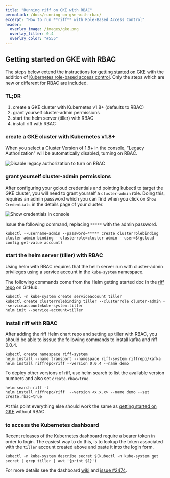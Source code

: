 ```yaml
---
title: "Running riff on GKE with RBAC"
permalink: /docs/running-on-gke-with-rbac/
excerpt: "How to run **riff** with Role-Based Access Control"
header:
  overlay_image: /images/gke.png
  overlay_filter: 0.4
  overlay_color: "#555"
---
```



## Getting started on GKE with RBAC
The steps below extend the instructions for [getting started on GKE](../getting-started-on-gke/)
with the addition of [Kubernetes role-based access control](https://kubernetes.io/docs/admin/authorization/rbac/). Only the steps which are new or different for RBAC are included. 

### TL;DR
1. create a GKE cluster with Kubernetes v1.8+ (defaults to RBAC)
2. grant yourself cluster-admin permissions
3. start the helm server (tiller) with RBAC
4. install riff with RBAC

### create a GKE cluster with Kubernetes v1.8+
When you select a Cluster Version of 1.8+ in the console, "Legacy Authorization" will be automatically disabled, turning on RBAC.

![Disable legacy authorization to turn on RBAC](/images/rbac-on.png)

### grant yourself cluster-admin permissions
After configuring your gcloud credentials and pointing kubectl to target the GKE cluster, you will need to grant yourself
a `cluster-admin` role. Doing this, requires an admin password which you can find when you click on `Show Credentials` 
in the details page of your cluster.

![Show credentials in console](/images/show-credentials.png)

Issue the following command, replacing `*****` with the admin password.
```
kubectl --username=admin --password=***** create clusterrolebinding cluster-admin-binding --clusterrole=cluster-admin --user=$(gcloud config get-value account)
```

### start the helm server (tiller) with RBAC
Using helm with RBAC requires that the helm server run with cluster-admin privileges using a service account in the `kube-system` namespace. 

The following commands come from the Helm getting started doc in the [riff repo](https://github.com/projectriff/riff/blob/master/Getting-Started.adoc#install-helm) on GitHub.

```
kubectl -n kube-system create serviceaccount tiller
kubectl create clusterrolebinding tiller --clusterrole cluster-admin --serviceaccount=kube-system:tiller
helm init --service-account=tiller
```

### install riff with RBAC
After adding the riff Helm chart repo and setting up tiller with RBAC, you should be able to isssue the following commands to install kafka and riff 0.0.4.

``` 
kubectl create namespace riff-system
helm install --name transport --namespace riff-system riffrepo/kafka
helm install riffrepo/riff --version 0.0.4 --name demo
```

To deploy other versions of riff, use helm search to list the available version numbers and also set `create.rbac=true`. 

```
helm search riff -l 
helm install riffrepo/riff  --version <x.x.x> --name demo --set create.rbac=true
```

At this point everything else should work the same as [getting started on GKE](../getting-started-on-gke/) without RBAC.

### to access the Kubernetes dashboard
Recent releases of the Kubernetes dashboard require a bearer token in order to login. The easiest way to do this, is to lookup the token associated with the `tiller` account created above and paste it into the login form.

```
kubectl -n kube-system describe secret $(kubectl -n kube-system get secret | grep tiller | awk '{print $1}')
```

For more details see the dashboard [wiki](https://github.com/kubernetes/dashboard/wiki/Access-control#introduction) and [issue #2474](https://github.com/kubernetes/dashboard/issues/2474).
